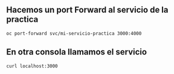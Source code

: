 ## Hacemos un port Forward al servicio de la practica

```shell
oc port-forward svc/mi-servicio-practica 3000:4000
```

## En otra consola llamamos el servicio

```shell
curl localhost:3000
```
